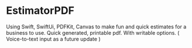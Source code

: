 # EstimatorPDF
Using Swift, SwiftUi, PDFKit, Canvas to make fun and quick estimates for a business to use. Quick generated, printable pdf. With writable options. ( Voice-to-text input as a future update )

